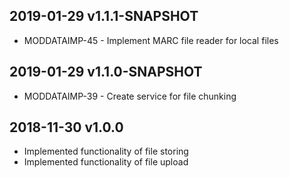 ## 2019-01-29 v1.1.1-SNAPSHOT
* MODDATAIMP-45 - Implement MARC file reader for local files

## 2019-01-29 v1.1.0-SNAPSHOT
* MODDATAIMP-39 - Create service for file chunking

## 2018-11-30 v1.0.0
 * Implemented functionality of file storing
 * Implemented functionality of file upload
